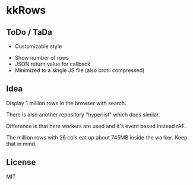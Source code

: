 # kkRows

## ToDo / TaDa
- Customizable style
+ Show number of rows
+ JSON return value for callback
+ Minimized to a single JS file (also brotli compressed)

## Idea
Display 1 million rows in the browser with search.

There is also another repository "hyperlist" which does similar.

Difference is that here workers are used and it's event based instead rAF.

The million rows with 26 cols eat up about 745MB inside the worker. Keep that in mind.

## License
MIT
